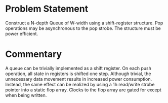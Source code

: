 # Problem Statement

Construct a N-depth Queue of W-width using a shift-register
structure. Pop operations may be asynchronous to the pop strobe. The
structure must be power efficient.

# Commentary

A queue can be trivially implemented as a shift register. On each push
operation, all state in registers is shifted one step. Although
trivial, the unnecessary data movement results in increased power
consumption. Instead, the same effect can be realized by using a 1h
read/write strobe pointer into a static flop array. Clocks to the flop
array are gated for except when being written.
